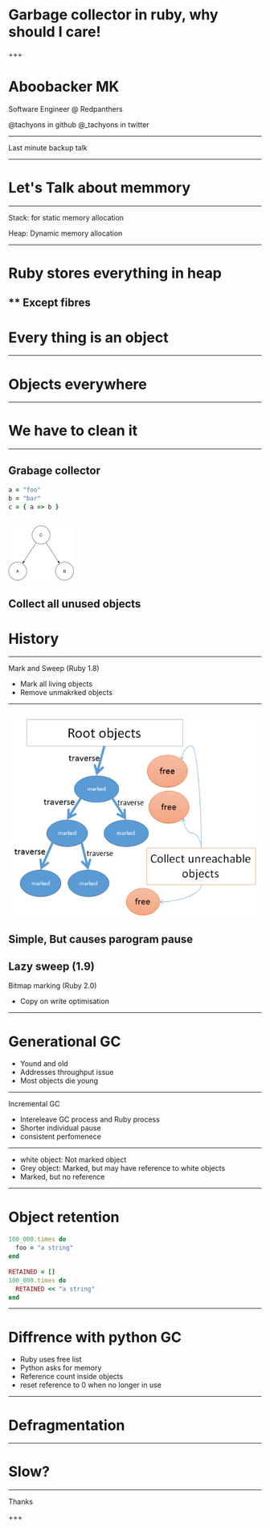 # Garbage collector in ruby, why should I care!


+++

# Aboobacker MK

Software Engineer @ Redpanthers

@tachyons in github
@_tachyons in twitter

---

Last minute backup talk

---

# Let's Talk about memmory

---

Stack: for static memory allocation

Heap: Dynamic memory allocation

---

# Ruby stores everything in heap

** Except fibres
---

# Every thing is an object

---

# Objects everywhere

---

# We have to clean it
---

Grabage collector
---


```ruby
a = "foo"
b = "bar"
c = { a => b }
```

![image](images/root.png)
---
Collect all unused objects
---
# History
---
Mark and Sweep (Ruby 1.8)

* Mark all living objects
* Remove unmakrked objects 

---

![mark](images/msweep.png)
---
Simple, But causes parogram pause
---
Lazy sweep (1.9)
---

Bitmap marking (Ruby 2.0)

* Copy on write optimisation

---

# Generational GC

* Yound and old
* Addresses throughput issue
* Most objects die young

---

Incremental GC

* Intereleave GC process and Ruby process
* Shorter individual pause
* consistent perfomenece

---
* white object: Not marked object
* Grey object: Marked, but may have reference to white objects
* Marked, but no reference

---
# Object retention
```ruby
100_000.times do
  foo = "a string"
end
```

```ruby
RETAINED = []
100_000.times do
  RETAINED << "a string"
end

```
---

# Diffrence with python GC

* Ruby uses free list
* Python asks for memory
* Reference count inside objects
* reset reference to 0 when no longer in use

---
# Defragmentation

---
# Slow?

---

Thanks

+++


